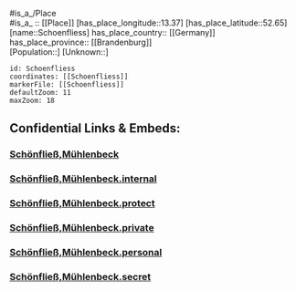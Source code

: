 ﻿---
location: [52.65,13.37] 
mapzoom: [7,12] 
mapmarker: city 
type: City
tags:
- geo/City


SpocWebEntityId: 34142
isDeleted: false
confidential: public

---
#is_a_/Place  
#is_a_ :: [[Place]] 
[has_place_longitude::13.37] 
[has_place_latitude::52.65] 
[name::Schoenfliess] 
has_place_country:: [[Germany]]  
has_place_province:: [[Brandenburg]]  
[Population::] 
[Unknown::] 


```leaflet
id: Schoenfliess
coordinates: [[Schoenfliess]] 
markerFile: [[Schoenfliess]] 
defaultZoom: 11 
maxZoom: 18
```


## Confidential Links & Embeds: 

### [Schönfließ,Mühlenbeck](/_public/Earth/Continent/Europe/Europe~Central/Germany/Germany~East/Brandenburg/counties~Brandenburg/Oberhavel/cities~Oberhavel/Mühlenbecker_Land/Schönfließ,Mühlenbeck.md) 

### [Schönfließ,Mühlenbeck.internal](/_internal/Earth/Continent/Europe/Europe~Central/Germany/Germany~East/Brandenburg/counties~Brandenburg/Oberhavel/cities~Oberhavel/Mühlenbecker_Land/Schönfließ,Mühlenbeck.internal.md) 

### [Schönfließ,Mühlenbeck.protect](/_protect/Earth/Continent/Europe/Europe~Central/Germany/Germany~East/Brandenburg/counties~Brandenburg/Oberhavel/cities~Oberhavel/Mühlenbecker_Land/Schönfließ,Mühlenbeck.protect.md) 

### [Schönfließ,Mühlenbeck.private](/_private/Earth/Continent/Europe/Europe~Central/Germany/Germany~East/Brandenburg/counties~Brandenburg/Oberhavel/cities~Oberhavel/Mühlenbecker_Land/Schönfließ,Mühlenbeck.private.md) 

### [Schönfließ,Mühlenbeck.personal](/_personal/Earth/Continent/Europe/Europe~Central/Germany/Germany~East/Brandenburg/counties~Brandenburg/Oberhavel/cities~Oberhavel/Mühlenbecker_Land/Schönfließ,Mühlenbeck.personal.md) 

### [Schönfließ,Mühlenbeck.secret](/_secret/Earth/Continent/Europe/Europe~Central/Germany/Germany~East/Brandenburg/counties~Brandenburg/Oberhavel/cities~Oberhavel/Mühlenbecker_Land/Schönfließ,Mühlenbeck.secret.md) 
